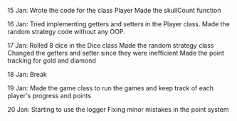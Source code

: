 15 Jan:
Wrote the code for the class Player
Made the skullCount function


16 Jan:
Tried implementing getters and setters in the Player class.
Made the random strategy code without any OOP.


17 Jan:
Rolled 8 dice in the Dice class
Made the random strategy class 
Changed the getters and setter since they were inefficient
Made the point tracking for gold and diamond

18 Jan:
Break

19 Jan:
Made the game class to run the games and keep track of each player's progress and points

20 Jan:
Starting to use the logger
Fixing minor mistakes in the point system
